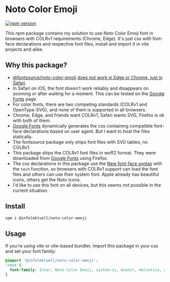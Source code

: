 # Noto Color Emoji

[![npm version](https://badge.fury.io/js/@infolektuell%2Fnoto-color-emoji.svg)](https://badge.fury.io/js/@infolektuell%2Fnoto-color-emoji)

This npm package contains my solution to use Noto Color Emoji font in browsers with COLRv1 requirements (Chrome, Edge).
It's just css with font-face declarations and respective font files, install and import it in vite projects and alike.

## Why this package?

- [@fontsource/noto-color-emoji][fontsource] [does not work in Edge or Chrome, just in Safari][issue].
- In Safari on iOS, the font doesn't work reliably and disappears on zooming or after waiting for a moment.
  This can be tested on the [Google Fonts] page.
- For color fonts, there are two competing standards (COLRv1 and OpenType-SVG),
  and none of them is supported in all browsers.
- Chrome, Edge, and friends want COLRv1, Safari wants SVG, Firefox is ok with both of them.
- [Google Fonts] dynamically generates the css containing compatible font-face declarations based on user agent.
  But I want to host the files statically.
- The fontsource package only ships font files with SVG tables, no COLRv1.
- This package ships the COLRv1 font files in woff2 format.
  They were downloaded from [Google Fonts] using Firefox.
- The css declarations in this package use the [New font-face syntax] with the `tech` function,
  so browsers with COLRv1 support can load the font files and others can use their system font.
  Apple already has beautiful icons, others get the Noto icons.
- I'd like to use this font on all devices, but this seems not possible in the current situation.

## Install

```sh
npm i @infolektuell/noto-color-emoji
```

## Usage

If you're using vite or vite-based bundler, import this package in your css and set your font family:

```css
@import '@infolektuell/noto-color-emoji';
:root {
  font-family: Inter, Noto Color Emoji, system-ui, Avenir, Helvetica, Arial, sans-serif;
}
```

[issue]: https://github.com/fontsource/fontsource/issues/588
[google fonts]: https://fonts.google.com/noto/specimen/Noto+Color+Emoji
[fontsource]: https://fontsource.org/fonts/noto-color-emoji
[new font-face syntax]: https://fullystacked.net/new-font-face-syntax/
